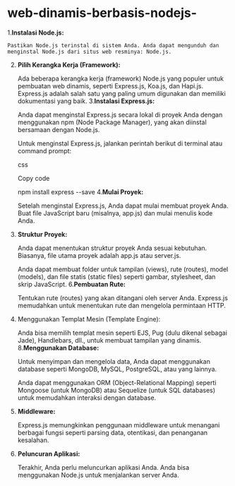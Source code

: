 # web-dinamis-berbasis-nodejs-
1.**Instalasi Node.js:**
        
    Pastikan Node.js terinstal di sistem Anda. Anda dapat mengunduh dan menginstal Node.js dari situs web resminya: Node.js.
2. **Pilih Kerangka Kerja (Framework):**

   Ada beberapa kerangka kerja (framework) Node.js yang populer untuk pembuatan web dinamis, seperti Express.js, Koa.js, dan Hapi.js. Express.js adalah salah satu yang paling umum digunakan dan memiliki dokumentasi yang baik.
3.**Instalasi Express.js:**

   Anda dapat menginstal Express.js secara lokal di proyek Anda dengan menggunakan npm (Node Package Manager), yang akan diinstal bersamaan dengan Node.js.

   Untuk menginstal Express.js, jalankan perintah berikut di terminal atau command prompt:

   css

   Copy code

   npm install express --save
4.**Mulai Proyek:**
    
    Setelah menginstal Express.js, Anda dapat mulai membuat proyek Anda. Buat file JavaScript baru (misalnya, app.js) dan mulai menulis kode Anda.
5. **Struktur Proyek:**

   Anda dapat menentukan struktur proyek Anda sesuai kebutuhan. Biasanya, file utama proyek adalah app.js atau server.js.

   Anda dapat membuat folder untuk tampilan (views), rute (routes), model (models), dan file statis (static files) seperti gambar, stylesheet, dan skrip JavaScript.
6.**Pembuatan Rute:**

   Tentukan rute (routes) yang akan ditangani oleh server Anda. Express.js memudahkan untuk menentukan rute dan mengelola permintaan HTTP.
7. Menggunakan Templat Mesin (Template Engine):

   Anda bisa memilih templat mesin seperti EJS, Pug (dulu dikenal sebagai Jade), Handlebars, dll., untuk membuat tampilan yang dinamis.
8.**Menggunakan Database:**

   Untuk menyimpan dan mengelola data, Anda dapat menggunakan database seperti MongoDB, MySQL, PostgreSQL, atau yang lainnya.

   Anda dapat menggunakan ORM (Object-Relational Mapping) seperti Mongoose (untuk MongoDB) atau Sequelize (untuk SQL databases) untuk memudahkan interaksi dengan database.
9. **Middleware:**

   Express.js memungkinkan penggunaan middleware untuk menangani berbagai fungsi seperti parsing data, otentikasi, dan penanganan kesalahan.
11. **Peluncuran Aplikasi:**

    Terakhir, Anda perlu meluncurkan aplikasi Anda. Anda bisa menggunakan Node.js untuk menjalankan server Anda.
